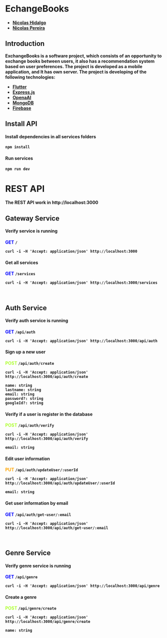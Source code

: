 <h1><b>EchangeBooks</h1>

- [Nicolas Hidalgo](https://github.com/nico1710)
- [Nicolas Pereira](https://github.com/nico1710)

## Introduction

ExchangeBooks is a software project, which consists of an opportunity to exchange books between users, it also has a recommendation system based on user preferences.
The project is developed as a mobile application, and It has own server.
The project is developing of the following technologies:

- [Flutter](https://flutter.dev)
- [Express.js](https://expressjs.com/)
- [OpenaAI](https://openai.com/blog/openai-api)
- [MongoDB](https://www.mongodb.com)
- [Firebase](https://firebase.google.com)

## Install API

#### Install dependencies in all services folders

    npm install

#### Run services

    npm run dev

# REST API

The REST API work in http://localhost:3000

## Gateway Service

<h4>Verify service is running</h4>

<span style="color:blue">GET</span> `/`

    curl -i -H 'Accept: application/json' http://localhost:3000

<h4>Get all services</h4>

<span style="color:blue">GET</span> `/services`

    curl -i -H 'Accept: application/json' http://localhost:3000/services

<br />

## Auth Service

<h4>Verify auth service is running</h4>

<span style="color:blue">GET</span> `/api/auth`

    curl -i -H 'Accept: application/json' http://localhost:3000/api/auth

<h4>Sign up a new user</h4>

<font color="greenyellow">POST</font> `/api/auth/create`

    curl -i -H 'Accept: application/json' http://localhost:3000/api/auth/create

```
name: string
lastname: string
email: string
password?: string
googleId?: string
```

<h4>Verify if a user is register in the database</h4>

<font color="greenyellow">POST</font> `/api/auth/verify`

    curl -i -H 'Accept: application/json' http://localhost:3000/api/auth/verify

```
email: string
```

<h4>Edit user information</h4>

<font color="orange">PUT</font> `/api/auth/updateUser/:userId`

    curl -i -H 'Accept: application/json' http://localhost:3000/api/auth/updateUser/:userId

```
email: string
```

<h4>Get user information by email</h4>

<font color="blue">GET</font> `/api/auth/get-user/:email`

    curl -i -H 'Accept: application/json' http://localhost:3000/api/auth/get-user/:email

<br />

## Genre Service

<h4>Verify genre service is running</h4>

<font color="blue">GET</font> `/api/genre`

    curl -i -H 'Accept: application/json' http://localhost:3000/api/genre

<h4>Create a genre</h4>

<font color="greenyellow">POST</font> `/api/genre/create`

    curl -i -H 'Accept: application/json' http://localhost:3000/api/genre/create

```
name: string
```
